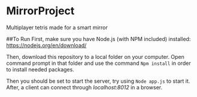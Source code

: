 # MirrorProject
Multiplayer tetris made for a smart mirror

##To Run
First, make sure you have Node.js (with NPM included) installed: https://nodejs.org/en/download/

Then, download this repository to a local folder on your computer.
Open command prompt in that folder and use the command ```Npm install``` in order to install needed packages.

Then you should be set to start the server, try using ```Node app.js``` to start it. After, a client can connect through *localhost:8012* in a browser.